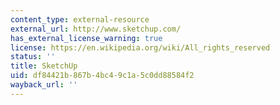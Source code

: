 ```yaml
---
content_type: external-resource
external_url: http://www.sketchup.com/
has_external_license_warning: true
license: https://en.wikipedia.org/wiki/All_rights_reserved
status: ''
title: SketchUp
uid: df84421b-867b-4bc4-9c1a-5c0dd88584f2
wayback_url: ''
---
```

